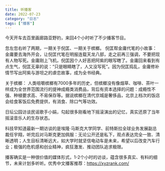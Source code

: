 ```yaml
---
title: 听播客
date: 2022-07-23
category: "日志"
tags: ["播客"]
---
```

今天开车去百里画廊路亚野钓，来回4个小时听了不少播客节目。

忽左忽右听了两期，一期关于倪匡、一期关于槟榔。
倪匡帮金庸代笔的小故事：
金庸要去海外开会，让倪匡代笔在明报连载天龙八部，走之前再三强调，不要把现有人物写死。金庸刚上飞机，倪匡因个人好恶把阿紫的眼写瞎了。金庸回来看到有点生气，倪匡无辜的说：“只是眼睛瞎了，人又没写死”。因为倪匡捣乱，金庸修补情节写出阿紫与游坦之的虐恋故事，成为全书经典。

关于槟榔：
人类咀嚼槟榔有7000多年的历史，但槟榔没有像烟草、咖啡、茶叶一样成为全世界范围流行的提神成瘾类消费品，背后有资本选择的问题：成瘾性不强、种植要求高、不易保存等。据说槟榔在清代京城是奢侈品，北京上档次的饭店会给食客饭后免费提供，有消食、除口气等功效。

日坛公园访谈民谣歌手小娟，勾起很多刚看地下摇滚演出的记忆，真实还原了当年摇滚音乐人的生存状态。

科技早知道最新一期访谈的是埃隆·马斯克大学同学、前特斯拉全球业务发展副总裁任宇翔，听完后对马斯克更加佩服：无论公开还是私下，观点表达完全一致、清晰透明；人生目标清晰远大，如大学时就坚信电动车是未来，希望以后改变汽车行业；极强的危机感和创业精神，疯狂激发、推动团队追求极限。

播客确实是一种很价值的媒体形式，1-2个小时的访谈，蕴含很多真实、有料的细节，未来计划多听听。优秀中文播客推荐：https://xyzrank.com/





